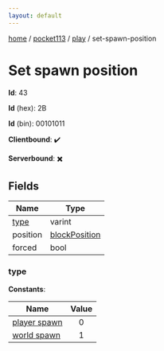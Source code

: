 ```yaml
---
layout: default
---
```


[home](/)  /  [pocket113](/protocol/pocket113)  /  [play](/protocol/pocket113/play)  /  set-spawn-position

# Set spawn position

**Id**: 43

**Id** (hex): 2B

**Id** (bin): 00101011

**Clientbound**: ✔️

**Serverbound**: ✖️

## Fields

Name | Type
---|---
[type](#type) | varint
position | [blockPosition](/protocol/pocket113/types/block-position)
forced | bool

### type

**Constants**:

Name | Value
---|:---:
[player spawn](type_player-spawn) | 0
[world spawn](type_world-spawn) | 1
